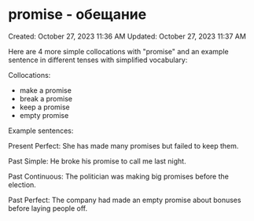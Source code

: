 # promise - обещание

Created: October 27, 2023 11:36 AM
Updated: October 27, 2023 11:37 AM

Here are 4 more simple collocations with "promise" and an example sentence in different tenses with simplified vocabulary:

Collocations:

- make a promise
- break a promise
- keep a promise
- empty promise

Example sentences:

Present Perfect: She has made many promises but failed to keep them.

Past Simple: He broke his promise to call me last night.

Past Continuous: The politician was making big promises before the election.

Past Perfect: The company had made an empty promise about bonuses before laying people off.